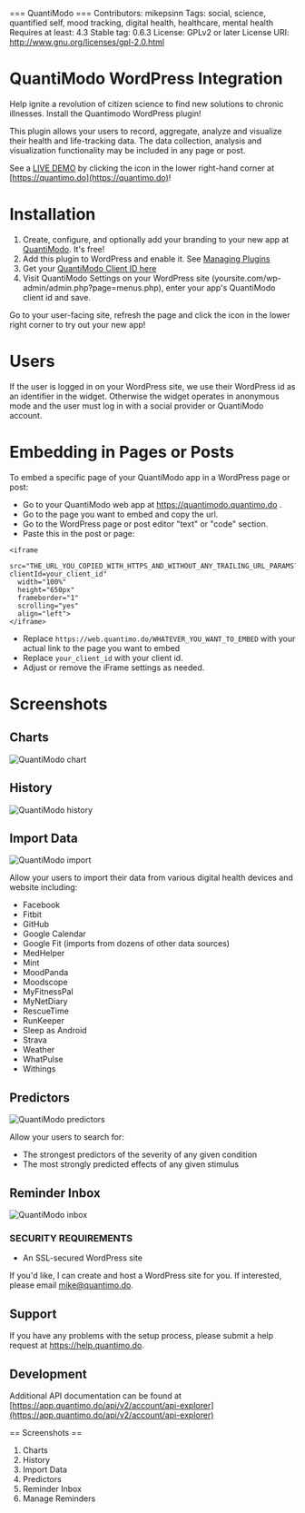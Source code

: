 === QuantiModo ===
Contributors: mikepsinn
Tags: social, science, quantified self, mood tracking, digital health, healthcare, mental health
Requires at least: 4.3
Stable tag: 0.6.3
License: GPLv2 or later
License URI: http://www.gnu.org/licenses/gpl-2.0.html

# QuantiModo WordPress Integration

Help ignite a revolution of citizen science to find new solutions to chronic illnesses.  Install the Quantimodo WordPress plugin!

This plugin allows your users to record, aggregate, analyze and visualize their health and life-tracking data.
The data collection, analysis and visualization functionality may be included in any page or post.

See a [LIVE DEMO](https://quantimo.do) by clicking the icon in the lower right-hand corner at [https://quantimo.do](https://quantimo.do)!

# Installation

1. Create, configure, and optionally add your branding to your new app at [QuantiModo](https://app.quantimodo.com/builder).  It's free!
2. Add this plugin to WordPress and enable it. See [Managing Plugins](https://codex.wordpress.org/Managing_Plugins)
3. Get your [QuantiModo Client ID here](https://builder.quantimo.do)
4. Visit QuantiModo Settings on your WordPress site (yoursite.com/wp-admin/admin.php?page=menus.php), enter your app's QuantiModo client id and save.

Go to your user-facing site, refresh the page and click the icon in the lower right corner to try out your new app!

# Users

If the user is logged in on your WordPress site, we use their WordPress id as an identifier in the widget.
Otherwise the widget operates in anonymous mode and the user must log in with a social provider or QuantiModo account.

# Embedding in Pages or Posts

To embed a specific page of your QuantiModo app in a WordPress page or post:
- Go to your QuantiModo web app at https://quantimodo.quantimo.do .
- Go to the page you want to embed and copy the url.
- Go to the WordPress page or post editor "text" or "code" section.
- Paste this in the post or page:
```
<iframe 
  src="THE_URL_YOU_COPIED_WITH_HTTPS_AND_WITHOUT_ANY_TRAILING_URL_PARAMS?clientId=your_client_id" 
  width="100%" 
  height="650px" 
  frameborder="1" 
  scrolling="yes" 
  align="left">
</iframe>
```
- Replace `https://web.quantimo.do/WHATEVER_YOU_WANT_TO_EMBED` with your actual link to the page you want to embed
- Replace `your_client_id` with your client id.
- Adjust or remove the iFrame settings as needed.

# Screenshots
## Charts
![QuantiModo chart](https://raw.githubusercontent.com/Abolitionist-Project/QuantiModo-WordPress-Plugin/develop/assets-wp-repo/screenshot-1.png)

## History
![QuantiModo history](https://raw.githubusercontent.com/Abolitionist-Project/QuantiModo-WordPress-Plugin/develop/assets-wp-repo/screenshot-2.png)

## Import Data
![QuantiModo import](https://raw.githubusercontent.com/Abolitionist-Project/QuantiModo-WordPress-Plugin/develop/assets-wp-repo/screenshot-3.png)

Allow your users to import their data from various digital health devices and website including:
- Facebook
- Fitbit
- GitHub
- Google Calendar
- Google Fit (imports from dozens of other data sources)
- MedHelper
- Mint
- MoodPanda
- Moodscope
- MyFitnessPal
- MyNetDiary
- RescueTime
- RunKeeper
- Sleep as Android
- Strava
- Weather
- WhatPulse
- Withings

## Predictors
![QuantiModo predictors](https://raw.githubusercontent.com/Abolitionist-Project/QuantiModo-WordPress-Plugin/develop/assets-wp-repo/screenshot-4.png)

Allow your users to search for:
- The strongest predictors of the severity of any given condition
- The most strongly predicted effects of any given stimulus

## Reminder Inbox
![QuantiModo inbox](https://raw.githubusercontent.com/Abolitionist-Project/QuantiModo-WordPress-Plugin/develop/assets-wp-repo/screenshot-5.png)

### SECURITY REQUIREMENTS

- An SSL-secured WordPress site

If you'd like, I can create and host a WordPress site for you.  If interested, please email mike@quantimo.do.

## Support

If you have any problems with the setup process, please submit a help request at https://help.quantimo.do.

## Development

Additional API documentation can be found at [https://app.quantimo.do/api/v2/account/api-explorer](https://app.quantimo.do/api/v2/account/api-explorer)

== Screenshots ==

1. Charts
2. History
3. Import Data
4. Predictors
5. Reminder Inbox
6. Manage Reminders
